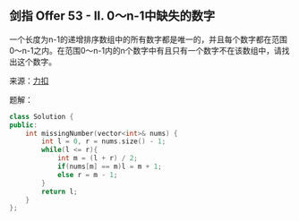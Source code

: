 ## 剑指 Offer 53 - II. 0～n-1中缺失的数字
一个长度为n-1的递增排序数组中的所有数字都是唯一的，并且每个数字都在范围0～n-1之内。在范围0～n-1内的n个数字中有且只有一个数字不在该数组中，请找出这个数字。

来源：[力扣](https://leetcode-cn.com/problems/que-shi-de-shu-zi-lcof)

题解：
```C++
class Solution {
public:
    int missingNumber(vector<int>& nums) {
        int l = 0, r = nums.size() - 1;
        while(l <= r){
            int m = (l + r) / 2;
            if(nums[m] == m)l = m + 1;
            else r = m - 1;
        }
        return l;
    }
};
```
